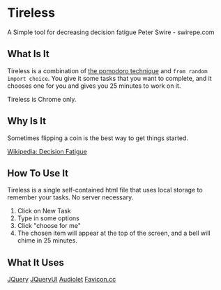 # Tireless
A Simple tool for decreasing decision fatigue
Peter Swire - swirepe.com


## What Is It

Tireless is a combination of [the pomodoro technique](http://www.pomodorotechnique.com/) and `from random import choice`.  You give it some tasks that you want to complete, and it chooses one for you and gives you 25 minutes to work on it.

Tireless is Chrome only.

## Why Is It

Sometimes flipping a coin is the best way to get things started.

[Wikipedia: Decision Fatigue](https://secure.wikimedia.org/wikipedia/en/wiki/Decision_fatigue)

## How To Use It

Tireless is a single self-contained html file that uses local storage to remember your tasks.  No server necessary.

1. Click on New Task
2. Type in some options
3. Click "choose for me"
4. The chosen item will appear at the top of the screen, and a bell will chime in 25 minutes.


## What It Uses

[JQuery](http://jquery.com/)
[JQueryUI](http://jqueryui.com/)
[Audiolet](https://github.com/oampo/Audiolet)
[Favicon.cc](http://www.favicon.cc/)

